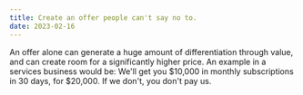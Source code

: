 ```yaml
---
title: Create an offer people can't say no to.
date: 2023-02-16
---
```


An offer alone can generate a huge amount of differentiation through value, and can create room for a significantly higher price.
An example in a services business would be: We'll get you $10,000 in monthly subscriptions in 30 days, for $20,000. If we don't, you don't pay us.
